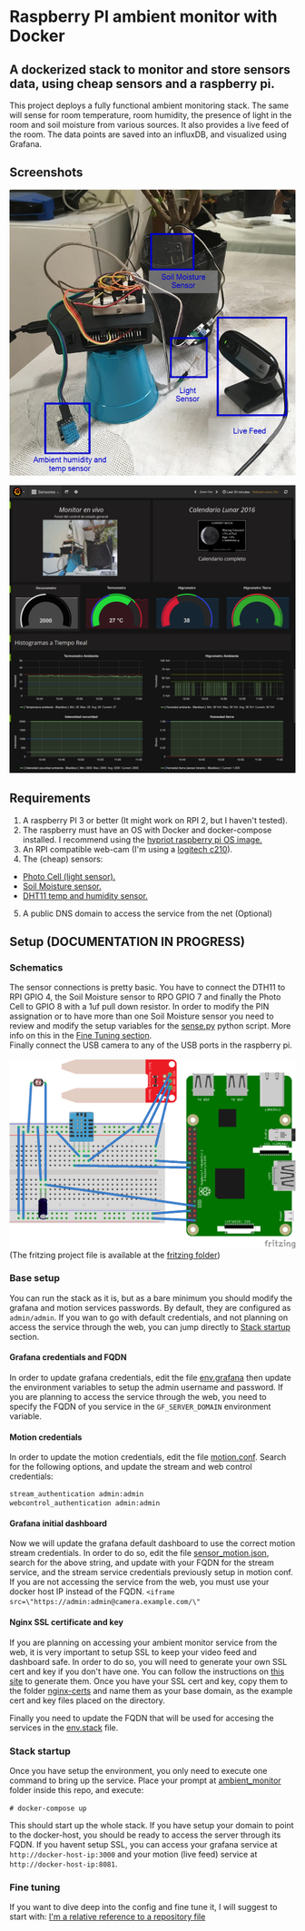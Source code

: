 # Raspberry PI ambient monitor with Docker
## A dockerized stack to monitor and store sensors data, using cheap sensors and a raspberry pi.

This project deploys a fully functional ambient monitoring stack. The same will sense for room temperature, room humidity, the presence of light in the room and soil moisture from various sources. It also provides a live feed of the room.
The data points are saved into an influxDB, and visualized using Grafana.

## Screenshots
![Hardware Screenshot placeholder](/images/rpi_wiring.png?raw=true "RPI wiring")

![Dashboard Screenshot placeholder](/images/dashboard.png?raw=true "Grafana Dashboard")

## Requirements
1. A raspberry PI 3 or better (It might work on RPI 2, but I haven't tested).
2. The raspberry must have an OS with Docker and docker-compose installed. I recommend using the [hypriot raspberry pi OS image.](https://blog.hypriot.com/downloads/)
3. An RPI compatible web-cam (I'm using a [logitech c210](http://support.logitech.com/product/webcam-c210)).
4. The (cheap) sensors:
  * [Photo Cell (light sensor).](https://www.sparkfun.com/products/9088)
  * [Soil Moisture sensor.](https://www.sparkfun.com/products/13322)
  * [DHT11 temp and humidity sensor.](https://www.adafruit.com/product/386)
5. A public DNS domain to access the service from the net (Optional)

## Setup (DOCUMENTATION IN PROGRESS)

### Schematics
The sensor connections is pretty basic. You have to connect the DTH11 to RPI GPIO 4, the Soil Moisture sensor to RPO GPIO 7 and finally the Photo Cell to GPIO 8 with a 1uf pull down resistor. In order to modify the PIN assignation or to have more than one Soil Moisture sensor you need to review and modify the setup variables for the [sense.py](ambient_monitor/dockerfiles/rpi-sensing/sense.py) python script. More info on this in the [Fine Tuning section](#fine_tuning).
<br>
Finally connect the USB camera to any of the USB ports in the raspberry pi.
<br><br>
![Hardware Schematics placeholder](/images/schematics.png?raw=true "RPI schematics")
(The fritzing project file is available at the [fritzing folder](fritzing/))

### Base setup
You can run the stack as it is, but as a bare minimum you should modify the grafana and motion services passwords. By default, they are configured as `admin/admin`. If you wan to go with default credentials, and not planning on access the service through the web, you can jump directly to [Stack startup](#stack_startup) section.

#### Grafana credentials and FQDN
In order to update grafana credentials, edit the file [env.grafana](ambient_monitor/env.grafana) then update the environment variables to setup the admin username and password.
If you are planning to access the service through the web, you need to specify the FQDN of you service in the `GF_SERVER_DOMAIN` environment variable.

#### Motion credentials
In order to update the motion credentials, edit the file [motion.conf](ambient_monitor/motion-conf/motion.conf). Search for the following options, and update the stream and web control credentials:
```
stream_authentication admin:admin
webcontrol_authentication admin:admin
```

#### Grafana initial dashboard
Now we will update the grafana default dashboard to use the correct motion stream credentials.
In order to do so, edit the file [sensor_motion.json](ambient_monitor/grafana-dashboards/sensor_monitor.json), search for the above string, and update with your FQDN for the stream service, and the stream service credentials previously setup in motion conf. If you are not accessing the service from the web, you must use your docker host IP instead of the FQDN.
`<iframe src=\"https://admin:admin@camera.example.com/\"`

#### Nginx SSL certificate and key
If you are planning on accessing your ambient monitor service from the web, it is very important to setup SSL to keep your video feed and dashboard safe. In order to do so, you will need to generate your own SSL cert and key if you don't have one. You can follow the instructions on [this site](https://www.digitalocean.com/community/tutorials/openssl-essentials-working-with-ssl-certificates-private-keys-and-csrs) to generate them.
Once you have your SSL cert and key, copy them to the folder [nginx-certs](ambient_monitor/nginx-certs) and name them as your base domain, as the example cert and key files placed on the directory.

Finally you need to update the FQDN that will be used for accesing the services in the [env.stack](ambient_monitor/env.stack) file.

### <a name="stack_startup"></a>Stack startup
Once you have setup the environment, you only need to execute one command to bring up the service.
Place your prompt at [ambient_monitor](ambient_monitor/) folder inside this repo, and execute:

`# docker-compose up`

This should start up the whole stack.
If you have setup your domain to point to the docker-host, you should be ready to access the server through its FQDN.
If you havent setup SSL, you can access your grafana service at `http://docker-host-ip:3000` and your motion (live feed) service at `http://docker-host-ip:8081`.


### <a name="fine_tuning"></a>Fine tuning
If you want to dive deep into the config and fine tune it, I will suggest to start with:
[I'm a relative reference to a repository file](../blob/master/LICENSE)

